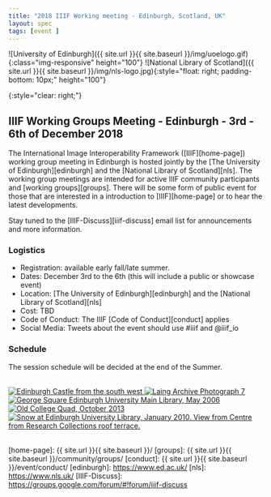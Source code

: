 ```yaml
---
title: "2018 IIIF Working meeting - Edinburgh, Scotland, UK"
layout: spec
tags: [event ]
---
```


![University of Edinburgh]({{ site.url }}{{ site.baseurl }}/img/uoelogo.gif){:class="img-responsive" height="100"}
![National Library of Scotland]({{ site.url }}{{ site.baseurl }}/img/nls-logo.jpg){:style="float: right; padding-bottom: 10px;" height="100"}

{:style="clear: right;"}
## IIIF Working Groups Meeting - Edinburgh - 3rd - 6th of December 2018

The International Image Interoperability Framework ([IIIF][home-page]) working group meeting in Edinburgh is hosted jointly by the [The University of Edinburgh][edinburgh] and the [National Library of Scotland][nls]. The working group meetings are intended for active IIIF community participants and [working groups][groups]. There will be some form of public event for those that are interested in a introduction to [IIIF][home-page] or to hear the latest developments.

Stay tuned to the [IIIF-Discuss][iiif-discuss] email list for announcements and more information.

### Logistics

* Registration: available early fall/late summer.
* Dates: December 3rd to the 6th (this will include a public or showcase event)
* Location: [The University of Edinburgh][edinburgh] and the [National Library of Scotland][nls]
* Cost: TBD
* Code of Conduct: The IIIF [Code of Conduct][conduct] applies
* Social Media: Tweets about the event should use #iiif and @iiif_io

### Schedule

The session schedule will be decided at the end of the Summer.

<br/>

<div class="container" markdown="0">
    <a href="https://images.is.ed.ac.uk/luna/servlet/iiif/UoEart~1~1~4637~100429/0,59,4309,2074/,1024/0/default.jpg" data-lightbox="edinburgh-images" style="border-bottom: none">
        <img class="thumb-lightbox" alt="Edinburgh Castle from the south west" src="https://images.is.ed.ac.uk/luna/servlet/iiif/UoEart~1~1~4637~100429/0,59,4309,2074/,200/0/default.jpg">
    </a>
    <a href="https://images.is.ed.ac.uk/luna/servlet/iiif/UoEwmm~2~2~56000~103603/full/,1024/0/default.jpg" data-lightbox="edinburgh-images" style="border-bottom: none">
        <img class="thumb-lightbox" alt="Laing Archive Photograph 7" src="https://images.is.ed.ac.uk/luna/servlet/iiif/UoEwmm~2~2~56000~103603/full/,200/0/default.jpg">
    </a>
    <a href="https://images.is.ed.ac.uk/luna/servlet/iiif/UoEgal~4~4~43414~103145/full/,1024/0/default.jpg" data-lightbox="edinburgh-images" style="border-bottom: none">
        <img class="thumb-lightbox" alt="George Square Edinburgh University Main Library, May 2006" src="https://images.is.ed.ac.uk/luna/servlet/iiif/UoEgal~4~4~43414~103145/full/,200/0/default.jpg">
    </a>
    <a href="https://images.is.ed.ac.uk/luna/servlet/iiif/UoEgal~4~4~167142~162917/full/,1024/0/default.jpg" data-lightbox="edinburgh-images" style="border-bottom: none">
        <img class="thumb-lightbox" alt="Old College Quad, October 2013" src="https://images.is.ed.ac.uk/luna/servlet/iiif/UoEgal~4~4~167142~162917/full/,200/0/default.jpg">
    </a>
    <a href="https://images.is.ed.ac.uk/luna/servlet/iiif/UoEgal~4~4~46011~103398/full/,1024/0/default.jpg" data-lightbox="edinburgh-images" style="border-bottom: none">
        <img class="thumb-lightbox" alt="Snow at Edinburgh University Library, January 2010. View from Centre from Research Collections roof terrace." src="https://images.is.ed.ac.uk/luna/servlet/iiif/UoEgal~4~4~46011~103398/full/,200/0/default.jpg">
    </a>
</div>

<br/>

<script>
    lightbox.option({
      'resizeDuration': 100,
      'wrapAround': true
    })
</script>
[home-page]: {{ site.url }}{{ site.baseurl }}/
[groups]: {{ site.url }}{{ site.baseurl }}/community/groups/
[conduct]: {{ site.url }}{{ site.baseurl }}/event/conduct/
[edinburgh]: https://www.ed.ac.uk/
[nls]: https://www.nls.uk/
[IIIF-Discuss]: https://groups.google.com/forum/#!forum/iiif-discuss
